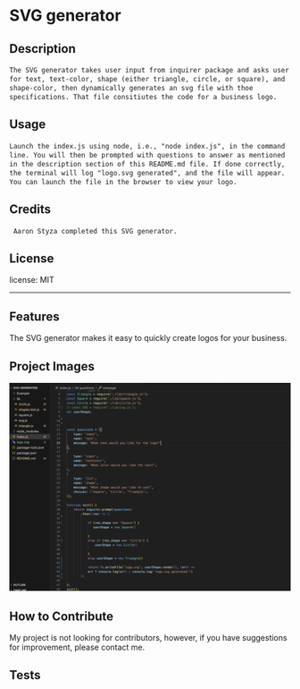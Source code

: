 # SVG generator

## Description
    The SVG generator takes user input from inquirer package and asks user for text, text-color, shape (either triangle, circle, or square), and shape-color, then dynamically generates an svg file with thoe specifications. That file consitiutes the code for a business logo.

## Usage
    Launch the index.js using node, i.e., "node index.js", in the command line. You will then be prompted with questions to answer as mentioned in the description section of this README.md file. If done correctly, the terminal will log "logo.svg generated", and the file will appear. You can launch the file in the browser to view your logo.

## Credits
     Aaron Styza completed this SVG generator.

## License

license: MIT

---
## Features

The SVG generator makes it easy to quickly create logos for your business.

## Project Images

![](./images/svg_javascript.png)

## How to Contribute

My project is not looking for contributors, however, if you have suggestions for improvement, please contact me.
## Tests     
